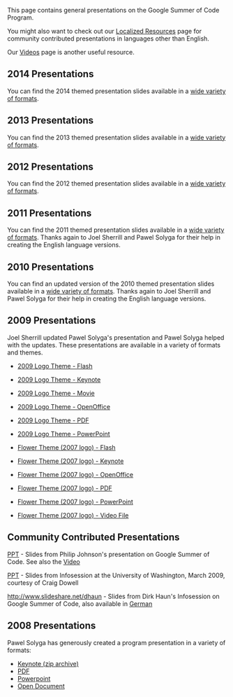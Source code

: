 This page contains general presentations on the Google Summer of Code Program.

You might also want to check out our [Localized Resources](LocalizedResources.md) page for community contributed presentations in languages other than English.

Our [Videos](Videos.md) page is another useful resource.

## 2014 Presentations ##

You can find the 2014 themed presentation slides available in a [wide variety of formats](http://code.google.com/p/google-summer-of-code/downloads/list?can=2&q=presentation+2014).

## 2013 Presentations ##

You can find the 2013 themed presentation slides available in a [wide variety of formats](http://code.google.com/p/google-summer-of-code/downloads/list?can=2&q=presentation+2013).

## 2012 Presentations ##

You can find the 2012 themed presentation slides available in a [wide variety of formats](http://code.google.com/p/google-summer-of-code/downloads/list?can=2&q=presentation+2012).

## 2011 Presentations ##

You can find the 2011 themed presentation slides available in a [wide variety of formats](http://code.google.com/p/google-summer-of-code/downloads/list?can=2&q=presentation+2011). Thanks again to Joel Sherrill and Pawel Solyga for their help in creating the English language versions.

## 2010 Presentations ##

You can find an updated version of the 2010 themed presentation slides available in a [wide variety of formats](http://code.google.com/p/google-summer-of-code/downloads/list?can=2&q=presentation+2010). Thanks again to Joel Sherrill and Pawel Solyga for their help in creating the English language versions.

## 2009 Presentations ##

Joel Sherrill updated Pawel Solyga's presentation and Pawel Solyga helped with the updates. These presentations are available in a variety of formats and themes.

  * [2009 Logo Theme - Flash](http://google-summer-of-code.googlecode.com/files/GSoC2009-Presentation-BlueLogo.swf)

  * [2009 Logo Theme - Keynote](http://google-summer-of-code.googlecode.com/files/GSoC2009-Presentation-BlueLogo.key.zip)

  * [2009 Logo Theme - Movie](http://google-summer-of-code.googlecode.com/files/GSoC2009-Presentation-BlueLogo.mov)

  * [2009 Logo Theme - OpenOffice](http://google-summer-of-code.googlecode.com/files/GSoC2009-Presentation-BlueLogo.odp)

  * [2009 Logo Theme - PDF](http://google-summer-of-code.googlecode.com/files/GSoC2009-Presentation-BlueLogo.pdf)

  * [2009 Logo Theme - PowerPoint](http://google-summer-of-code.googlecode.com/files/GSoC2009-Presentation-BlueLogo.ppt)

  * [Flower Theme (2007 logo) - Flash](http://google-summer-of-code.googlecode.com/files/GSoC-Presentation2009-FlowerTheme.swf)

  * [Flower Theme (2007 logo) - Keynote](http://google-summer-of-code.googlecode.com/files/GSoC-Presentation2009-FlowerTheme.key.zip)

  * [Flower Theme (2007 logo) - OpenOffice](http://google-summer-of-code.googlecode.com/files/GSoC-Presentation2009-FlowerTheme.odp)

  * [Flower Theme (2007 logo) - PDF](http://google-summer-of-code.googlecode.com/files/GSoC-Presentation2009-FlowerTheme.pdf)

  * [Flower Theme (2007 logo) - PowerPoint](http://google-summer-of-code.googlecode.com/files/GSoC-Presentation2009-FlowerTheme.ppt)

  * [Flower Theme (2007 logo) - Video File](http://google-summer-of-code.googlecode.com/files/GSoC-Presentation2009-FlowerTheme.mov)

## Community Contributed Presentations ##

[PPT](http://csdl.ics.hawaii.edu/~johnson/screencasts/GSoC2009.ppt) - Slides from Philip Johnson's presentation on Google Summer of Code. See also the [Video](http://csdl.ics.hawaii.edu/~johnson/screencasts/GSoC2009.mov)

[PPT](http://www.nsnam.org/docs/gsoc.ppt) - Slides from Infosession at the University of Washington, March 2009, courtesy of Craig Dowell

http://www.slideshare.net/dhaun - Slides from Dirk Haun's Infosession on Google Summer of Code, also available in [German](http://code.google.com/p/google-summer-of-code/wiki/LocalizedResources)


## 2008 Presentations ##

Pawel Solyga has generously created a program presentation in a variety of formats:

  * [Keynote (zip archive)](http://google-summer-of-code.googlecode.com/files/gsocpresentationfinal.zip)
  * [PDF](http://google-summer-of-code.googlecode.com/files/GSoC2008-presentation.pdf)
  * [Powerpoint](http://google-summer-of-code.googlecode.com/files/GSoC2008-presentation.ppt)
  * [Open Document](http://google-summer-of-code.googlecode.com/files/GSoC2008-presentation.odp)